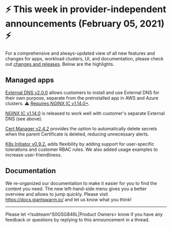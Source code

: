 # :zap: This week in provider-independent announcements (February 05, 2021) :zap:

For a comprehensive and always-updated view of all new features and changes for apps, workload clusters, UI, and documentation, please check out [changes and releases](https://docs.giantswarm.io/changes/). Below are the highlights.

## Managed apps

[External DNS v2.0.0](https://docs.giantswarm.io/changes/managed-apps/external-dns-app/v2.0.0/) allows customers to install and use External DNS for their own purpose, separate from the preinstalled app in AWS and Azure clusters. :warning: [Requires NGINX IC v1.14.0+](https://github.com/giantswarm/external-dns-app#limitations).

[NGINX IC v1.14.0](https://docs.giantswarm.io/changes/managed-apps/nginx-ingress-controller-app/v1.14.0/) is released to work well with customer's separate External DNS (see above).

[Cert Manager v2.4.2](https://docs.giantswarm.io/changes/managed-apps/cert-manager-app/v2.4.2/) provides the option to automatically delete secrets when the parent Certificate is deleted, reducing unnecessary alerts.

[K8s Initiator v0.9.2.](https://docs.giantswarm.io/changes/playground-apps/k8s-initiator-app/v0.9.2/) adds flexibility by adding support for user-specific tolerations and customer RBAC rules. We also added usage examples to increase user-friendliness. 

## Documentation

We re-organized our documentation to make it easier for you to find the content you need. The new left-hand-side menu gives you a better overview and allows to jump quickly. Please visit https://docs.giantswarm.io/ and let us know what you think!

---
Please let <!subteam^S0GSG846L|Product Owners> know if you have any feedback or questions by replying to this announcement in a thread.
